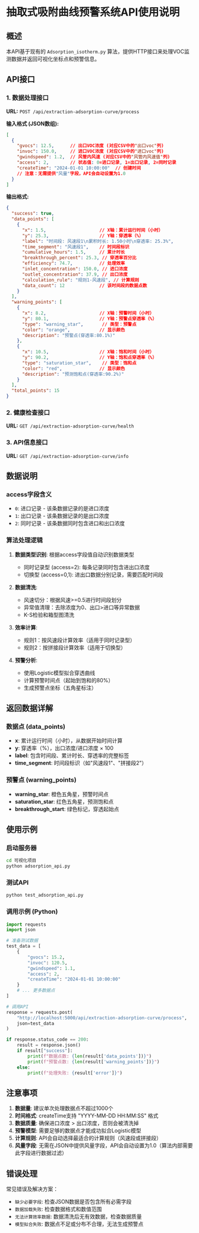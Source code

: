 # 抽取式吸附曲线预警系统API使用说明

## 概述
本API基于现有的 `Adsorption_isotherm.py` 算法，提供HTTP接口来处理VOC监测数据并返回可视化坐标点和预警信息。

## API接口

### 1. 数据处理接口
**URL:** `POST /api/extraction-adsorption-curve/process`

**输入格式 (JSON数组):**
```json
[
  {
    "gvocs": 12.5,      // 出口VOC浓度 (对应CSV中的"出口voc"列)
    "invoc": 150.0,     // 进口VOC浓度 (对应CSV中的"进口voc"列)  
    "gwindspeed": 1.2,  // 风管内风速 (对应CSV中的"风管内风速值"列)
    "access": 2,        // 状态值: 0=进口记录, 1=出口记录, 2=同时记录
    "createTime": "2024-01-01 10:00:00"  // 创建时间
    // 注意：无需提供"风量"字段，API会自动设置为1.0
  }
]
```

**输出格式:**
```json
{
  "success": true,
  "data_points": [
    {
      "x": 1.5,                    // X轴：累计运行时间（小时）
      "y": 25.3,                   // Y轴：穿透率（%）
      "label": "时间段: 风速段1\n累积时长: 1.50小时\n穿透率: 25.3%",
      "time_segment": "风速段1",    // 时间段标识
      "cumulative_hours": 1.5,     // 累计时长
      "breakthrough_percent": 25.3, // 穿透率百分比
      "efficiency": 74.7,          // 处理效率
      "inlet_concentration": 150.0, // 进口浓度
      "outlet_concentration": 37.9, // 出口浓度
      "calculation_rule": "规则1-风速段", // 计算规则
      "data_count": 12             // 该时间段的数据点数
    }
  ],
  "warning_points": [
    {
      "x": 8.2,                    // X轴：预警时间（小时）
      "y": 80.1,                   // Y轴：预警点穿透率（%）
      "type": "warning_star",       // 类型：预警点
      "color": "orange",           // 显示颜色
      "description": "预警点(穿透率:80.1%)"
    },
    {
      "x": 10.5,                   // X轴：饱和时间（小时）
      "y": 90.2,                   // Y轴：饱和点穿透率（%）
      "type": "saturation_star",    // 类型：饱和点
      "color": "red",              // 显示颜色
      "description": "预测饱和点(穿透率:90.2%)"
    }
  ],
  "total_points": 15
}
```

### 2. 健康检查接口
**URL:** `GET /api/extraction-adsorption-curve/health`

### 3. API信息接口
**URL:** `GET /api/extraction-adsorption-curve/info`

## 数据说明

### access字段含义
- `0`: 进口记录 - 该条数据记录的是进口浓度
- `1`: 出口记录 - 该条数据记录的是出口浓度  
- `2`: 同时记录 - 该条数据同时包含进口和出口浓度

### 算法处理逻辑
1. **数据类型识别**: 根据access字段值自动识别数据类型
   - 同时记录型 (access=2): 每条记录同时包含进出口浓度
   - 切换型 (access=0,1): 进出口数据分别记录，需要匹配时间段

2. **数据清洗**: 
   - 风速切分：根据风速>=0.5进行时间段划分
   - 异常值清理：去除浓度为0、出口>进口等异常数据
   - K-S检验和箱型图清洗

3. **效率计算**: 
   - 规则1：按风速段计算效率（适用于同时记录型）
   - 规则2：按拼接段计算效率（适用于切换型）

4. **预警分析**: 
   - 使用Logistic模型拟合穿透曲线
   - 计算预警时间点（起始到饱和的80%）
   - 生成预警点坐标（五角星标注）

## 返回数据详解

### 数据点 (data_points)
- **x**: 累计运行时间（小时），从数据开始时间计算
- **y**: 穿透率（%），出口浓度/进口浓度 × 100
- **label**: 包含时间段、累计时长、穿透率的完整标签
- **time_segment**: 时间段标识（如"风速段1"、"拼接段2"）

### 预警点 (warning_points)
- **warning_star**: 橙色五角星，预警时间点
- **saturation_star**: 红色五角星，预测饱和点
- **breakthrough_start**: 绿色标记，穿透起始点

## 使用示例

### 启动服务器
```bash
cd 可视化项目
python adsorption_api.py
```

### 测试API
```bash
python test_adsorption_api.py
```

### 调用示例 (Python)
```python
import requests
import json

# 准备测试数据
test_data = [
    {
        "gvocs": 15.2,
        "invoc": 120.5,
        "gwindspeed": 1.1,
        "access": 2,
        "createTime": "2024-01-01 10:00:00"
    }
    # ... 更多数据点
]

# 调用API
response = requests.post(
    "http://localhost:5000/api/extraction-adsorption-curve/process",
    json=test_data
)

if response.status_code == 200:
    result = response.json()
    if result["success"]:
        print(f"数据点数: {len(result['data_points'])}")
        print(f"预警点数: {len(result['warning_points'])}")
    else:
        print(f"处理失败: {result['error']}")
```

## 注意事项

1. **数据量**: 建议单次处理数据点不超过1000个
2. **时间格式**: createTime支持 "YYYY-MM-DD HH:MM:SS" 格式
3. **数据质量**: 确保进口浓度 > 出口浓度，否则会被清洗掉
4. **预警模型**: 需要足够的数据点才能成功拟合Logistic模型
5. **计算规则**: API会自动选择最适合的计算规则（风速段或拼接段）
6. **风量字段**: 无需在JSON中提供风量字段，API会自动设置为1.0（算法内部需要此字段进行数据过滤）

## 错误处理

常见错误及解决方案：
- `缺少必要字段`: 检查JSON数据是否包含所有必需字段
- `数据加载失败`: 检查数据格式和数值范围
- `无法计算效率数据`: 数据清洗后无有效数据，检查数据质量
- `模型拟合失败`: 数据点不足或分布不合理，无法生成预警点
